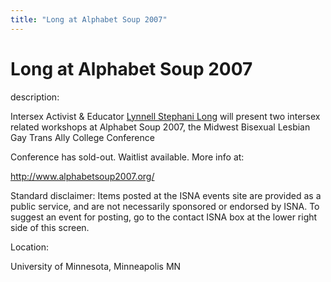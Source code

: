 ```yaml
---
title: "Long at Alphabet Soup 2007"
---
```


# Long at Alphabet Soup 2007

  
description:  
  


Intersex Activist & Educator [Lynnell Stephani Long][1] will present two intersex related workshops at Alphabet Soup 2007, the Midwest Bisexual Lesbian Gay Trans Ally College Conference

  
  


Conference has sold-out. Waitlist available. More info at:

  
  


<http://www.alphabetsoup2007.org/> 

  
  


Standard disclaimer: Items posted at the ISNA events site are provided as a public service, and are not necessarily sponsored or endorsed by ISNA. To suggest an event for posting, go to the contact ISNA box at the lower right side of this screen.

  


  


  
Location:  
  
University of Minnesota, Minneapolis MN

 [1]: /about/long